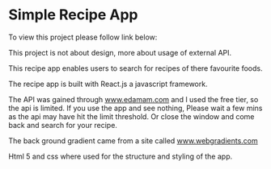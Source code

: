 # Simple Recipe App

To view this project please follow link below:

This project is not about design, more about usage of external API.

This recipe app enables users to search for recipes of there favourite foods.

The recipe app is built with React.js a javascript framework.

The API was gained through www.edamam.com and I used the free tier, so the api is limited. If you use the app and see nothing, Please wait a few mins as the api may have hit the limit threshold. Or close the window and come back and search for your recipe.

The back ground gradient came from a site called www.webgradients.com

Html 5 and css where used for the structure and styling of the app.
